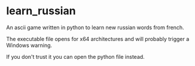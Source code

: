 # learn_russian
An ascii game written in python to learn new russian words from french.

The executable file opens for x64 architectures and will probably trigger a Windows warning.

If you don't trust it you can open the python file instead.

